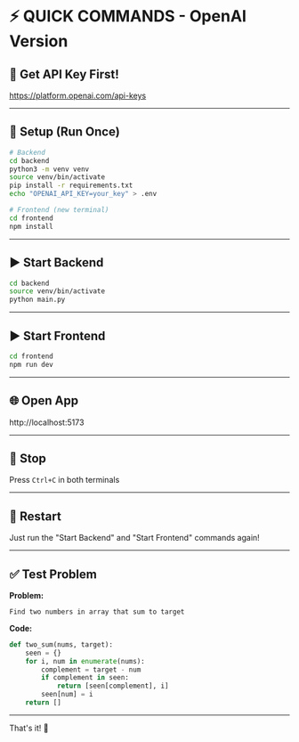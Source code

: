 # ⚡ QUICK COMMANDS - OpenAI Version

## 🔑 Get API Key First!
https://platform.openai.com/api-keys

---

## 🚀 Setup (Run Once)

```bash
# Backend
cd backend
python3 -m venv venv
source venv/bin/activate
pip install -r requirements.txt
echo "OPENAI_API_KEY=your_key" > .env

# Frontend (new terminal)
cd frontend
npm install
```

---

## ▶️ Start Backend

```bash
cd backend
source venv/bin/activate
python main.py
```

---

## ▶️ Start Frontend

```bash
cd frontend
npm run dev
```

---

## 🌐 Open App

http://localhost:5173

---

## 🛑 Stop

Press `Ctrl+C` in both terminals

---

## 🔄 Restart

Just run the "Start Backend" and "Start Frontend" commands again!

---

## ✅ Test Problem

**Problem:**
```
Find two numbers in array that sum to target
```

**Code:**
```python
def two_sum(nums, target):
    seen = {}
    for i, num in enumerate(nums):
        complement = target - num
        if complement in seen:
            return [seen[complement], i]
        seen[num] = i
    return []
```

---

That's it! 🎉
